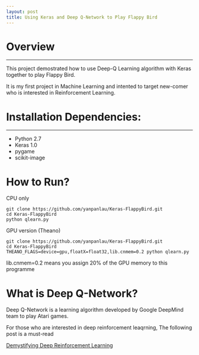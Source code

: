 ```yaml
---
layout: post
title: Using Keras and Deep Q-Network to Play Flappy Bird
---
```


# Overview
---

This project demostrated how to use Deep-Q Learning algorithm with Keras together to play Flappy Bird.

It is my first project in Machine Learning and intented to target new-comer who is interested in Reinforcement Learning.

# Installation Dependencies:
---

* Python 2.7
* Keras 1.0 
* pygame
* scikit-image

# How to Run?

CPU only

```
git clone https://github.com/yanpanlau/Keras-FlappyBird.git
cd Keras-FlappyBird
python qlearn.py
```

GPU version (Theano)

```
git clone https://github.com/yanpanlau/Keras-FlappyBird.git
cd Keras-FlappyBird
THEANO_FLAGS=device=gpu,floatX=float32,lib.cnmem=0.2 python qlearn.py
```

lib.cnmem=0.2 means you assign 20% of the GPU memory to this programme

# What is Deep Q-Network?

Deep Q-Network is a learning algorithm developed by Google DeepMind team to play Atari games.

For those who are interested in deep reinforcement leaqrning, The following post is a must-read

[Demystifying Deep Reinforcement Learning](https://www.nervanasys.com/demystifying-deep-reinforcement-learning/)


